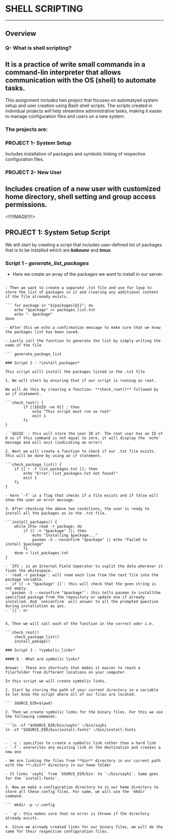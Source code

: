 # SHELL SCRIPTING 
---

## Overview

### Q- What is shell scripting?

It is a practice of write small commands in a command-lin interpreter that allows communication with the OS (shell) to automate tasks.
---

This assignment includes two project that focuses on automatyed system setup and user creation using Bash shell scripts. The scripts created in individual projects will help streamline administrative tasks, making it easier to manage configuration files and users on a new system.

### The projects are:

### PROJECT 1- System Setup

Includes installation of packages and symbolic linking of respective configuration files.

### PROJECT 2- New User

Includes creation of a new user with customized home directory, shell setting and group access permissions.
---

<!!!!IMAGE!!!!>

## PROJECT 1: System Setup Script

We will start by creating a script that includes user-defined list of packages that is to be installed which are ***kakoune*** and ***tmux***.

### Script 1 - *generate_list_packages*

- Here we create an array of the packages we want to install in our server.

```package = ("kakoune" "tmux")

- Then we want to create a separate .txt file and use for loop to store the list of packages in it and clearing any additional content if the file alreeady exists.

``` for package in "${packages[@]}"; do
    echo "$package" >> packages_list.txt
    echo "- $package"
done

- After this we echo a confirmation message to make sure that we know the packages list has been saved.

- Lastly call the function to generate the list by simply writing the name of the file 

``` generate_package_list

### Script 2 - *install_packages*

This script willl install the packages listed in the .txt file

1. We will start by ensuring that if our script is running as root.

We will do this by creating a fnuction- **check_root()** followed by an if statement.

```check_root() {
        if [[$EUID -ne 0]] ; then
            echo "This script must run as root"
            exit 1
        fi
}

- `$EUID` : this will store the user ID of. The root user has an ID of 0 so if this command is not equal to zero, it will display the `echo` message and will exit (indicating an error)

2. Next we will create a function to check if our .txt file exists. This will be done by using an if statement.

```check_package_list() {
    if [[ ! -f list_packages.txt ]]; then
        echo "Error: list_packages.txt not found!"
        exit 1
    fi
}

- here `-f` is a flag that checks if a file exists and if false will show the user an error message.

3. After checking the above two conditions, the user is ready to install all the packages as in the .txt file.

```install_packages() {
    while IFS= read -r package; do
        if [[ -n "$package" ]]; then
            echo "Installing $package..."
            pacman -S --noconfirm "$package" || echo "Failed to install $package"
        fi
    done < list_packages.txt
}

- `IFS`: is an Internal Field Seperator to ssplit the data wherever it finds the whitespace.
- `read -r package`: will read each line from the text file into the package variable.
- `if [[ -n "$package" ]]`: this will check that the gven string is not empty.
- `pacman -S --noconfirm "$package"`: this tells pacman to installthe specified package from the repository or update one if already installed. And `nonconfirm` will answer to all the prompted question during installation as yes.
- `||`: or


4. Then we will call each of the function in the correct oder i.e.

```check_root()
    check_package_list()
    install_pakage()

### Script 3 - *symbolic_links*

#### Q - What are symbolic links?

Answer - These are shortcuts that makes it easier to reach a file/folder from different locations on your computer.

In this script we will create symbolic links.

1. Start by storing the path of your current directory in a variable to let know the script where all of our files are located.

``` SOURCE_DIR=$(pwd)

2. Then we create symbolic links for the binary files. For this we use the following commands:

```ln -sf "$SOURCE_DIR/bin/sayhi" ~/bin/sayhi
ln -sf "$SOURCE_DIR/bin/install-fonts" ~/bin/install-fonts


- `-s`: specifies to create a symbolic link rather than a hard link
- `-f`: overwrites any existing link at the destination and creates a new one

- We are linking the files from **bin** directory in our current path with the **~/bin** directory in our home folder

- It links `sayhi` from `SOURCE_DIR/bin` to `~/bin/sayhi`. Same goes for the `install-fonts`.

3. Now we make a configuration directory to in our home directory to store all these config files. For same, we will use the `mkdir` command.

``` mkdir -p ~/.config

- `-p`: this makes sure that no error is thrown if the directory already exists.

4. Since we already created links for our binary files, we will do the same for their respective configuration files.







